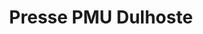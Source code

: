 ---
title: "Presse PMU Dulhoste"
url: /mont-de-marsan/presse-pmu-dulhoste/
shop: marchand de journaux
---